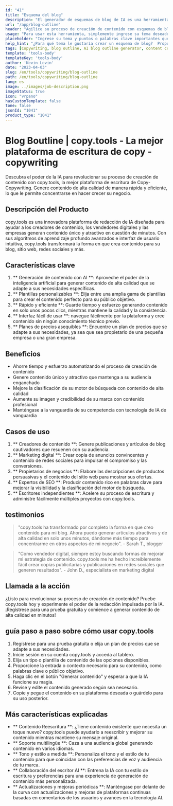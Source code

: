 ```yaml
---
id: "41"
title: "Esquema del blog"
description: "El generador de esquemas de blog de IA es una herramienta de vanguardia que aprovecha la inteligencia artificial para crear esquemas de blog bien estructurados y organizados.  Esta poderosa herramienta lo ayuda a ahorrar tiempo y esfuerzo generando esquemas claros en función de su tema o palabras clave elegidas, lo que facilita el plan de planificar y desarrollar contenido de blog atractivo."
url: "/app/blog-outline"
header: "Agilice su proceso de creación de contenido con esquemas de blog generados por IA."
usage: "Para usar esta herramienta, simplemente ingrese su tema deseado, palabras clave o puntos clave.  Este generador con AI creará un esquema de blog integral y bien estructurado basado en su entrada."
placeholder: "Ingrese su tema y puntos o palabras clave importantes que desea incluir en el esquema, por ejemplo: \ n \ n Tema: Los beneficios de Yoga \ n \ n Puntos clave: \ n \ n1.  Mejora la flexibilidad \ n2.  Mejora el enfoque mental \ n3.  Reduce las palabras clave de estrés \ n \ n: yoga, flexibilidad, enfoque mental, reducción del estrés"
help_hint: "¿Para qué tema le gustaría crear un esquema de blog?  Proporcione algunas palabras clave o puntos clave relacionados con el tema y nuestra IA generará un esquema de blog bien estructurado en función de su entrada.  Se recomienda enumerar los puntos clave que desea cubrir en la publicación del blog."
tags: [Copywriting, blog outline, AI blog outline generator, content creation]
template: 'tools-body'
templateKey: 'tools-body'
author: 'Kevin Levin'
date: "2023-04-03"
slug: /en/tools/copywriting/blog-outline
path: /en/tools/copywriting/blog-outline
lang: es
image: ../images/job-description.png
imageStatus: true
icon: "vrpano"
hasCustomTemplate: false
tone: false
jsonId: "1041"
product_type: "1041"
---
```

# Blog Boutline |  copy.tools - La mejor plataforma de escritura de copy -copywriting

Descubra el poder de la IA para revolucionar su proceso de creación de contenido con copy.tools, la mejor plataforma de escritura de Copy-Copywriting.  Genere contenido de alta calidad de manera rápida y eficiente, lo que le permite concentrarse en hacer crecer su negocio.

## Descripción del Producto

copy.tools es una innovadora plataforma de redacción de IA diseñada para ayudar a los creadores de contenido, los vendedores digitales y las empresas generan contenido único y atractivo en cuestión de minutos.  Con sus algoritmos de aprendizaje profundo avanzados e interfaz de usuario intuitiva, copy.tools transformará la forma en que crea contenido para su blog, sitio web, redes sociales y más.

## Características clave

1. ** Generación de contenido con AI **: Aproveche el poder de la inteligencia artificial para generar contenido de alta calidad que se adapte a sus necesidades específicas.
 2. ** Plantillas personalizables **: Elija entre una amplia gama de plantillas para crear el contenido perfecto para su público objetivo.
 3. ** Rápido y eficiente **: Guarde tiempo y esfuerzo generando contenido en solo unos pocos clics, mientras mantiene la calidad y la consistencia.
 4. ** Interfaz fácil de usar **: navegue fácilmente por la plataforma y cree contenido sin ningún conocimiento técnico previo.
 5. ** Planes de precios asequibles **: Encuentre un plan de precios que se adapte a sus necesidades, ya sea que sea propietario de una pequeña empresa o una gran empresa.

## Beneficios

- Ahorre tiempo y esfuerzo automatizando el proceso de creación de contenido
 - Genere contenido único y atractivo que mantenga a su audiencia enganchado
 - Mejore la clasificación de su motor de búsqueda con contenido de alta calidad
 - Aumente su imagen y credibilidad de su marca con contenido profesional
 - Manténgase a la vanguardia de su competencia con tecnología de IA de vanguardia

## Casos de uso

1. ** Creadores de contenido **: Genere publicaciones y artículos de blog cautivadores que resuenen con su audiencia.
 2. ** Marketing digital **: Crear copia de anuncios convincentes y contenido de redes sociales para impulsar el compromiso y las conversiones.
 3. ** Propietarios de negocios **: Elabore las descripciones de productos persuasivas y el contenido del sitio web para mostrar sus ofertas.
 4. ** Expertos de SEO **: Producir contenido rico en palabras clave para mejorar la visibilidad y la clasificación del motor de búsqueda.
 5. ** Escritores independientes **: Acelere su proceso de escritura y administre fácilmente múltiples proyectos con copy.tools.

## testimonios

> "copy.tools ha transformado por completo la forma en que creo contenido para mi blog. Ahora puedo generar artículos atractivos y de alta calidad en solo unos minutos, dándome más tiempo para concentrarme en otros aspectos de mi negocio".  - Sarah T., blogger

> "Como vendedor digital, siempre estoy buscando formas de mejorar mi estrategia de contenido. copy.tools me ha hecho increíblemente fácil crear copias publicitarias y publicaciones en redes sociales que generen resultados".  - John D., especialista en marketing digital

## Llamada a la acción

¿Listo para revolucionar su proceso de creación de contenido?  Pruebe copy.tools hoy y experimente el poder de la redacción impulsada por la IA.  ¡Regístrese para una prueba gratuita y comience a generar contenido de alta calidad en minutos!

## guía paso a paso sobre cómo usar copy.tools

1. Regístrese para una prueba gratuita o elija un plan de precios que se adapte a sus necesidades.
 2. Inicie sesión en su cuenta copy.tools y acceda al tablero.
 3. Elija un tipo o plantilla de contenido de las opciones disponibles.
 4. Proporcione la entrada o contexto necesario para su contenido, como palabras clave o público objetivo.
 5. Haga clic en el botón "Generar contenido" y esperar a que la IA funcione su magia.
 6. Revise y edite el contenido generado según sea necesario.
 7. Copie y pegue el contenido en su plataforma deseada o guárdelo para su uso posterior.

## Más características explicadas

- ** Contenido Reescritura **: ¿Tiene contenido existente que necesita un toque nuevo?  copy.tools puede ayudarlo a reescribir y mejorar su contenido mientras mantiene su mensaje original.
 - ** Soporte multilingüe **: Caza a una audiencia global generando contenido en varios idiomas.
 - ** Tono y estilo a medida **: Personaliza el tono y el estilo de tu contenido para que coincidan con las preferencias de voz y audiencia de tu marca.
 - ** Collaboración del escritor AI **: Entrena la IA con tu estilo de escritura y preferencias para una experiencia de generación de contenido más personalizada.
 - ** Actualizaciones y mejoras periódicas **: Manténgase por delante de la curva con actualizaciones y mejoras de plataformas continuas basadas en comentarios de los usuarios y avances en la tecnología AI.
